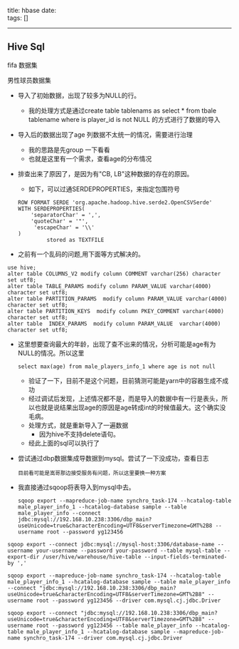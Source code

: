 title:  hbase
date:  
tags: []

---
 <!--more-->

## Hive Sql


fifa 数据集

男性球员数据集

* 导入了初始数据，出现了较多为NULL的行。
  * 我的处理方式是通过create table tablenams as select * from tbale  tablename where is player_id is not NULL 的方式进行了数据的导入

* 导入后的数据出现了age 列数据不太统一的情况，需要进行治理
  * 我的思路是先group 一下看看
  * 也就是这里有一个需求，查看age的分布情况

* 排查出来了原因了，是因为有"CB, LB"这种数据的存在的原因。

  * 如下，可以过通SERDEPROPERTIES，来指定包围符号

  ```
  ROW FORMAT SERDE 'org.apache.hadoop.hive.serde2.OpenCSVSerde'
  WITH SERDEPROPERTIES(
      'separatorChar' = ',',
      'quoteChar' = '"', 
       'escapeChar' = '\\'
  )
           stored as TEXTFILE
  ```

* 之前有一个乱码的问题,用下面等方式解决的。

```
use hive; 
alter table COLUMNS_V2 modify column COMMENT varchar(256) character set utf8;
alter table TABLE_PARAMS modify column PARAM_VALUE varchar(4000) character set utf8;
alter table PARTITION_PARAMS  modify column PARAM_VALUE varchar(4000) character set utf8;
alter table PARTITION_KEYS  modify column PKEY_COMMENT varchar(4000) character set utf8;
alter table  INDEX_PARAMS  modify column PARAM_VALUE  varchar(4000) character set utf8;
```

* 这里想要查询最大的年龄，出现了查不出来的情况，分析可能是age有为NULL的情况。所以这里

  ```
  select max(age) from male_players_info_1 where age is not null
  ```

  * 验证了一下，目前不是这个问题，目前猜测可能是yarn中的容器生成不成功
  * 经过调试后发现，上述情况都不是，而是导入的数据中有一行是表头，所以也就是说结果出现age的原因是age转成int的时候值最大。这个确实没毛病。
  * 处理方式，就是重新导入了一遍数据
    * 因为hive不支持delete语句。
  * 经此上面的sql可以执行了

* 尝试通过dbp数据集成导数据到mysql。尝试了一下没成功，查看日志

  ```
  目前看可能是嵩哥那边接受服务有问题，所以这里要换一种方案
  ```

* 我直接通过sqoop将表导入到mysql中去。

  ```
  sqoop export --mapreduce-job-name synchro_task-174 --hcatalog-table male_player_info_1 --hcatalog-database sample --table male_player_info --connect jdbc:mysql://192.168.10.238:3306/dbp_main?useUnicode=true&characterEncoding=UTF8&serverTimezone=GMT%2B8 --username root --password yg123456
  ```

  

```
sqoop export --connect jdbc:mysql://mysql-host:3306/database-name --username your-username --password your-password --table mysql-table --export-dir /user/hive/warehouse/hive-table --input-fields-terminated-by ','

```

```
sqoop export --mapreduce-job-name synchro_task-174 --hcatalog-table male_player_info_1 --hcatalog-database sample --table male_player_info --connect "jdbc:mysql://192.168.10.238:3306/dbp_main?useUnicode=true&characterEncoding=UTF8&serverTimezone=GMT%2B8" --username root --password yg123456 --driver com.mysql.cj.jdbc.Driver

```

```
sqoop export --connect "jdbc:mysql://192.168.10.238:3306/dbp_main?useUnicode=true&characterEncoding=UTF8&serverTimezone=GMT%2B8" --username root --password yg123456 --table male_player_info --hcatalog-table male_player_info_1 --hcatalog-database sample --mapreduce-job-name synchro_task-174 --driver com.mysql.cj.jdbc.Driver

```

